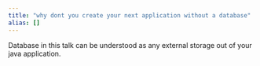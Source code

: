 ```yaml
---
title: "why dont you create your next application without a database"
alias: []
---
```


Database in this talk can be understood as any external storage out of your java application.

